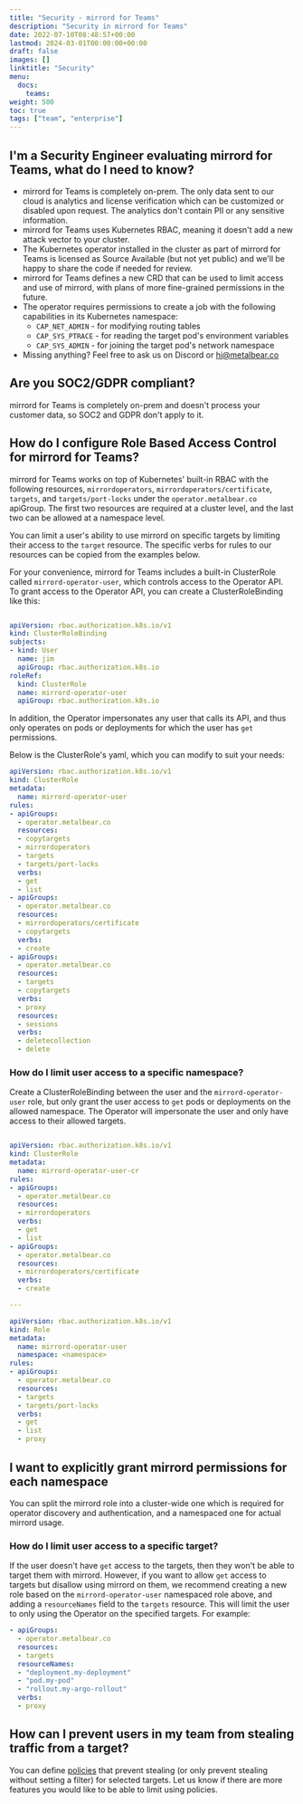 ```yaml
---
title: "Security - mirrord for Teams"
description: "Security in mirrord for Teams"
date: 2022-07-10T08:48:57+00:00
lastmod: 2024-03-01T00:00:00+00:00
draft: false
images: []
linktitle: "Security"
menu:
  docs:
    teams:
weight: 500
toc: true
tags: ["team", "enterprise"]
---
```


## I'm a Security Engineer evaluating mirrord for Teams, what do I need to know?

- mirrord for Teams is completely on-prem. The only data sent to our cloud is analytics and license verification which can be customized or disabled upon request. The analytics don't contain PII or any sensitive information.
- mirrord for Teams uses Kubernetes RBAC, meaning it doesn't add a new attack vector to your cluster.
- The Kubernetes operator installed in the cluster as part of mirrord for Teams is licensed as Source Available (but not yet public) and we'll be happy to share the code if needed for review.
- mirrord for Teams defines a new CRD that can be used to limit access and use of mirrord, with plans of more fine-grained permissions in the future.
- The operator requires permissions to create a job with the following capabilities in its Kubernetes namespace:
    - `CAP_NET_ADMIN` - for modifying routing tables
    - `CAP_SYS_PTRACE` - for reading the target pod's environment variables
    - `CAP_SYS_ADMIN` - for joining the target pod's network namespace
- Missing anything? Feel free to ask us on Discord or hi@metalbear.co

## Are you SOC2/GDPR compliant?

mirrord for Teams is completely on-prem and doesn't process your customer data, so SOC2 and GDPR don't apply to it.

## How do I configure Role Based Access Control for mirrord for Teams?

mirrord for Teams works on top of Kubernetes' built-in RBAC with the following resources, `mirrordoperators`, `mirrordoperators/certificate`, `targets`, and `targets/port-locks` under the `operator.metalbear.co` apiGroup. The first two resources are required at a cluster level, and the last two can be allowed at a namespace level.

You can limit a user's ability to use mirrord on specific targets by limiting their access to the `target` resource. The specific verbs for rules to our resources can be copied from the examples below.

For your convenience, mirrord for Teams includes a built-in ClusterRole called `mirrord-operator-user`, which controls access to the Operator API. To grant access to the Operator API, you can create a ClusterRoleBinding like this:

```yaml

apiVersion: rbac.authorization.k8s.io/v1
kind: ClusterRoleBinding
subjects:
- kind: User
  name: jim
  apiGroup: rbac.authorization.k8s.io
roleRef:
  kind: ClusterRole
  name: mirrord-operator-user
  apiGroup: rbac.authorization.k8s.io
```

In addition, the Operator impersonates any user that calls its API, and thus only operates on pods or deployments for which the user has `get` permissions.

Below is the ClusterRole's yaml, which you can modify to suit your needs:

```yaml
apiVersion: rbac.authorization.k8s.io/v1
kind: ClusterRole
metadata:
  name: mirrord-operator-user
rules:
- apiGroups:
  - operator.metalbear.co
  resources:
  - copytargets
  - mirrordoperators
  - targets
  - targets/port-locks
  verbs:
  - get
  - list
- apiGroups:
  - operator.metalbear.co
  resources:
  - mirrordoperators/certificate
  - copytargets
  verbs:
  - create
- apiGroups:
  - operator.metalbear.co
  resources:
  - targets
  - copytargets
  verbs:
  - proxy
  resources:
  - sessions
  verbs:
  - deletecollection
  - delete
  ```

### How do I limit user access to a specific namespace?

Create a ClusterRoleBinding between the user and the `mirrord-operator-user` role, but only grant the user access to `get` pods or deployments on the allowed namespace. The Operator will impersonate the user and only have access to their allowed targets.
```yaml

apiVersion: rbac.authorization.k8s.io/v1
kind: ClusterRole
metadata:
  name: mirrord-operator-user-cr
rules:
- apiGroups:
  - operator.metalbear.co
  resources:
  - mirrordoperators
  verbs:
  - get
  - list
- apiGroups:
  - operator.metalbear.co
  resources:
  - mirrordoperators/certificate
  verbs:
  - create

---

apiVersion: rbac.authorization.k8s.io/v1
kind: Role
metadata:
  name: mirrord-operator-user
  namespace: <namespace>
rules:
- apiGroups:
  - operator.metalbear.co
  resources:
  - targets
  - targets/port-locks
  verbs:
  - get
  - list
  - proxy

```

## I want to explicitly grant mirrord permissions for each namespace

You can split the mirrord role into a cluster-wide one which is required for operator discovery and authentication, and a namespaced one for actual mirrord usage.

### How do I limit user access to a specific target?

If the user doesn't have `get` access to the targets, then they won't be able to target them with mirrord. However, if you want to allow `get` access to targets but disallow using mirrord on them, we recommend creating a new role based on the `mirrord-operator-user` namespaced role above, and adding a `resourceNames` field to the `targets` resource. This will limit the user to only using the Operator on the specified targets. For example:

```yaml
- apiGroups:
  - operator.metalbear.co
  resources:
  - targets
  resourceNames:
  - "deployment.my-deployment"
  - "pod.my-pod"
  - "rollout.my-argo-rollout"
  verbs:
  - proxy
```

## How can I prevent users in my team from stealing traffic from a target?

You can define [policies](/docs/teams/policies/) that prevent stealing (or only prevent stealing without setting a
filter) for selected targets. Let us know if there are more features you would like to be able to limit using policies.
